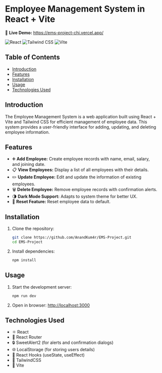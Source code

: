 # Employee Management System in React + Vite

🔗 **Live Demo:** https://ems-project-chi.vercel.app/

![React](https://img.shields.io/badge/React-18-blue?logo=react)
![Tailwind CSS](https://img.shields.io/badge/TailwindCSS-3-blueviolet?logo=tailwindcss)
![Vite](https://img.shields.io/badge/Vite-Fast-yellow?logo=vite)

## Table of Contents
- [Introduction](#introduction)
- [Features](#features)
- [Installation](#installation)
- [Usage](#usage)
- [Technologies Used](#technologies-used)

## Introduction
The Employee Management System is a web application built using React + Vite and Tailwind CSS for efficient management of employee data. This system provides a user-friendly interface for adding, updating, and deleting employee information.

## Features
- ➕ **Add Employee:** Create employee records with name, email, salary, and joining date.
- 📋 **View Employees:**  Display a list of all employees with their details.
- ✏️ **Update Employee:** Edit and update the information of existing employees.
- 🗑️ **Delete Employee:** Remove employee records with confirmation alerts.
- 🌗 **Dark Mode Support:** Adapts to system theme for better UX.
- 🔄 **Reset Feature:** Reset employee data to default.

## Installation
1. Clone the repository:
    ```bash
    git clone https://github.com/AnandKum4r/EMS-Project.git
    cd EMS-Project
    ```

2. Install dependencies:
    ```bash
    npm install
    ```

## Usage
1. Start the development server:
    ```bash
    npm run dev
    ```

2. Open in browser:
    [http://localhost:3000](http://localhost:3000)

## Technologies Used
- ⚛️ React
- 🧭 React Router
- 🔒 SweetAlert2 (for alerts and confirmation dialogs)
- 🌐 LocalStorage (for storing users details)
- 🧠 React Hooks (useState, useEffect)
- 💨 TailwindCSS
- 🚀 Vite

